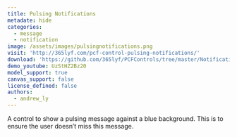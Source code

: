 ```yaml
---
title: Pulsing Notifications
metadate: hide
categories:
  - message
  - notification
image: /assets/images/pulsingnotifications.png
visit: 'http://365lyf.com/pcf-control-pulsing-notifications/'
download: 'https://github.com/365lyf/PCFControls/tree/master/NotificationPulsing'
demo_youtube: UzStHZ2Bz20
model_support: true
canvas_support: false
license_defined: false
authors:
  - andrew_ly
---
```


A control to show a pulsing message against a blue background. This is to ensure the user doesn’t miss this message.
